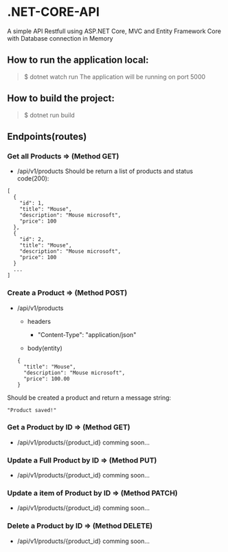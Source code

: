 # .NET-CORE-API
A simple API Restfull using ASP.NET Core, MVC and Entity Framework Core with Database connection in Memory

## How to run the application local:
> $ dotnet watch run
The application will be running on port 5000

## How to build the project:
> $ dotnet run build

## Endpoints(routes)

### Get all Products => (Method GET)
- /api/v1/products
Should be return a list of products and status code(200):
```
[
  {
    "id": 1,
    "title": "Mouse",
    "description": "Mouse microsoft",
    "price": 100
  },
  {
    "id": 2,
    "title": "Mouse",
    "description": "Mouse microsoft",
    "price": 100
  }
  ...
]
```

### Create a Product => (Method POST)
- /api/v1/products
  - headers
    - "Content-Type": "application/json"

  - body(entity)
  ```
  {
    "title": "Mouse",
    "description": "Mouse microsoft",
    "price": 100.00
  }
  ```
Should be created a product and return a message string:
```
"Product saved!"
```

### Get a Product by ID => (Method GET)
- /api/v1/products/{product_id}
comming soon...

### Update a Full Product by ID => (Method PUT)
- /api/v1/products/{product_id}
comming soon...

### Update a item of Product by ID => (Method PATCH)
- /api/v1/products/{product_id}
comming soon...

### Delete a Product by ID => (Method DELETE)
- /api/v1/products/{product_id}
comming soon...
